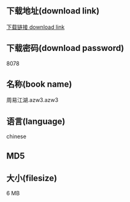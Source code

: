 ## 下载地址(download link)
[下载链接 download link](https://tutu365.netlify.app/?s=%E5%91%A8%E6%98%93%E6%B1%9F%E6%B9%96.azw3)

## 下载密码(download password)
8078

## 名称(book name)
周易江湖.azw3.azw3

## 语言(language)
chinese

## MD5


## 大小(filesize)
6 MB

